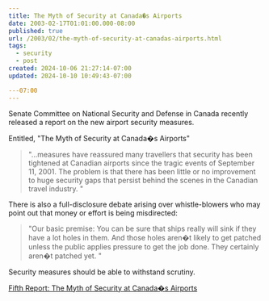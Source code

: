 ```yaml
---
title: The Myth of Security at Canada�s Airports
date: 2003-02-17T01:01:00.000-08:00
published: true
url: /2003/02/the-myth-of-security-at-canadas-airports.html
tags:
  - security
  - post
created: 2024-10-06 21:27:14-07:00
updated: 2024-10-10 10:49:43-07:00

---07:00
---
```


Senate Committee on National Security and Defense in Canada recently released a report on the new airport security measures.  
  
Entitled, "The Myth of Security at Canada�s Airports"  
  

>   
> "...measures have reassured many travellers that security has been tightened at Canadian airports since the tragic events of September 11, 2001. The problem is that there has been little or no improvement to huge security gaps that persist behind the scenes in the Canadian travel industry. "  

  
  
There is also a full-disclosure debate arising over whistle-blowers who may point out that money or effort is being misdirected:  
  

>   
> "Our basic premise: You can be sure that ships really will sink if they have a lot holes in them. And those holes aren�t likely to get patched unless the public applies pressure to get the job done. They certainly aren�t patched yet. "  

  
  
Security measures should be able to withstand scrutiny.  
  
[Fifth Report: The Myth of Security at Canada�s Airports](http://www.parl.gc.ca/37/2/parlbus/commbus/senate/com-e/defe-e/rep-e/rep05jan03-e.htm "Fifth Report:  The Myth of Security at Canada�s Airports")